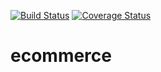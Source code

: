 [![Build Status](https://travis-ci.org/Vauxoo/ecommerce.svg?branch=8.0)](https://travis-ci.org/Vauxoo/ecommerce)
[![Coverage Status](https://coveralls.io/repos/github/Vauxoo/ecommerce/badge.svg?branch=8.0)](https://coveralls.io/github/Vauxoo/ecommerce?branch=8.0)


# ecommerce
